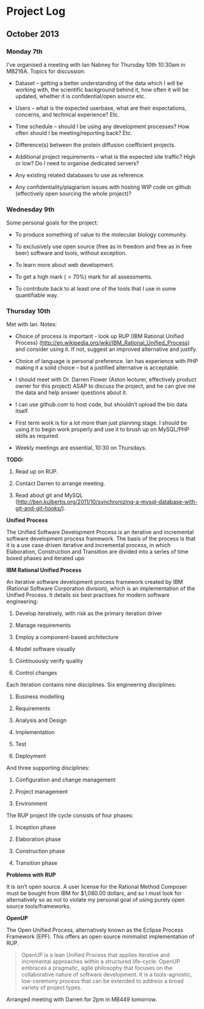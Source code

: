 # Project Log

## October 2013


### Monday 7th

I've organised a meeting with Ian Nabney for Thursday 10th 10:30am in
MB216A. Topics for discussion:

* Dataset – getting a better understanding of the data which I will be working
with, the scientific background behind it, how often it will be updated, whether
it is confidential/open source etc.

* Users – what is the expected userbase, what are their expectations, concerns,
and technical experience? Etc.

* Time schedule – should I be using any development processes? How often should
I be meeting/reporting back? Etc.

* Difference(s) between the protein diffusion coefficient projects.

* Additional project requirements – what is the expected site traffic? High or
low? Do I need to organise dedicated servers?

* Any existing related databases to use as reference.

* Any confidentiality/plagiarism issues with hosting WIP code on github
(effectively open sourcing the whole project)?


### Wednesday 9th

Some personal goals for the project:

* To produce something of value to the molecular biology community.

* To exclusively use open source (free as in freedom and free as in free beer)
software and tools, without exception.

* To learn more about web development.

* To get a high mark ($> 70\%$) mark for all assessments.

* To contribute back to at least one of the tools that I use in some
quantifiable way.


### Thursday 10th

Met with Ian. Notes:

* Choice of process is important - look up RUP (IBM Rational Unified Process)
(http://en.wikipedia.org/wiki/IBM_Rational_Unified_Process) and consider using
it. If not, suggest an improved alternative and justify.

* Choice of language is personal preference. Ian has experience with PHP making
it a solid choice – but a justified alternative is acceptable.

* I should meet with Dr. Darren Flower (Aston lecturer, effectively product
owner for this project) ASAP to discuss the project, and he can give me the data
and help answer questions about it.

* I can use github.com to host code, but shouldn’t upload the bio data itself.

* First term work is for a lot more than just planning stage. I should be using
it to begin work properly and use it to brush up on MySQL/PHP skills as
required.

* Weekly meetings are essential, 10:30 on Thursdays.

**TODO:**
1. Read up on RUP.

2. Contact Darren to arrange meeting.

3. Read about git and MySQL
(http://ben.kulbertis.org/2011/10/synchronizing-a-mysql-database-with-git-and-git-hooks/).

**Unified Process**

The Unified Software Development Process is an iterative and incremental
software development process framework. The basis of the process is that it is a
use case driven iterative and incremental process, in which Elaboration,
Construction and Transition are divided into a series of time boxed phases and
iterated upo

**IBM Rational Unified Process**

An iterative software development process framework created by IBM (Rational
Software Corporation division), which is an implementation of the Unified
Process. It details six best practises for modern software engineering:

1. Develop iteratively, with risk as the primary iteration driver

2. Manage requirements

3. Employ a component-based architecture

4. Model software visually

5. Continuously verify quality

6. Control changes

Each iteration contains nine disciplines. Six engineering disciplines:

1. Business modelling

2. Requirements

3. Analysis and Design

4. Implementation

5. Test

6. Deployment

And three supporting disciplines:

1. Configuration and change management

2. Project management

3. Environment

The RUP project life cycle consists of four phases:

1. Inception phase

2. Elaboration phase

3. Construction phase

4. Transition phase

**Problems with RUP**

It is isn’t open source. A user license for the Rational Method Composer must be
bought from IBM for $1,080.00 dollars, and so I must look for alternatively so
as not to violate my personal goal of using purely open source tools/frameworks.

**OpenUP**

The Open Unified Process, alternatively known as the Eclipse Process Framework
(EPF). This offers an open source minimalist implementation of RUP.

> OpenUP is a lean Unified Process that applies iterative and incremental
> approaches within a structured life-cycle. OpenUP embraces a pragmatic, agile
> philosophy that focuses on the collaborative nature of software
> development. It is a tools-agnostic, low-ceremony process that can be extended
> to address a broad variety of project types.

Arranged meeting with Darren for 2pm in MB449 tomorrow.
